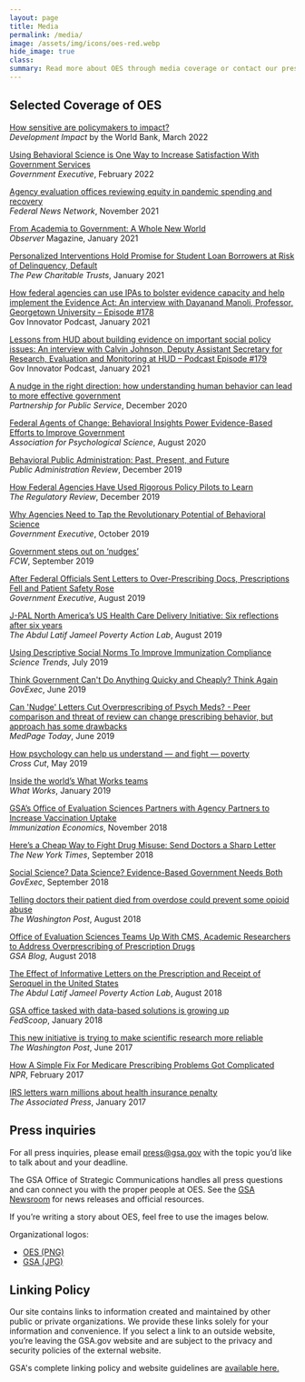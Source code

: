 ```yaml
---
layout: page
title: Media
permalink: /media/
image: /assets/img/icons/oes-red.webp
hide_image: true
class:
summary: Read more about OES through media coverage or contact our press office.
---
```


## Selected Coverage of OES

<a class="usa-link usa-link--external" href="https://blogs.worldbank.org/impactevaluations/how-sensitive-are-policymakers-impact?CID=WBW_AL_BlogNotification_EN_EXT?cid=SHR_BlogSiteShare_EN_EXT" target="_blank">How sensitive are policymakers to impact?</a>
<br/><i>Development Impact</i> by the World Bank, March 2022

<a class="usa-link usa-link--external" href="https://www.govexec.com/management/2022/02/using-behavioral-science-one-way-increase-satisfaction-government-services/361330/" target="_blank">Using Behavioral Science is One Way to Increase Satisfaction With Government Services</a>
<br/><i>Government Executive</i>, February 2022

<a class="usa-link usa-link--external" href="https://federalnewsnetwork.com/big-data/2021/11/agency-evaluation-offices-reviewing-equity-in-pandemic-spending-and-recovery/" target="_blank">Agency evaluation offices reviewing equity in pandemic spending and recovery</a>
<br/><i>Federal News Network</i>, November 2021

<a class="usa-link usa-link--external" href="https://www.psychologicalscience.org/observer/fellow-notes-jan-feb21" target="_blank">From Academia to Government: A Whole New World</a>
<br/><i>Observer</i> Magazine, January 2021

<a class="usa-link usa-link--external" href="https://www.pewtrusts.org/en/research-and-analysis/issue-briefs/2021/01/personalized-interventions-hold-promise-for-student-loan-borrowers-at-risk-of-delinquency-default" target="_blank">Personalized Interventions Hold Promise for Student Loan Borrowers at Risk of Delinquency, Default</a>
<br/><i>The Pew Charitable Trusts</i>, January 2021

<a class="usa-link usa-link--external" href="https://govinnovator.com/day-manoli-2021/" target="_blank">How federal agencies can use IPAs to bolster evidence capacity and help implement the Evidence Act: An interview with Dayanand Manoli, Professor, Georgetown University – Episode #178</a>
<br/>Gov Innovator Podcast, January 2021

<a class="usa-link usa-link--external" href="https://govinnovator.com/calvin-johnson/" target="_blank">Lessons from HUD about building evidence on important social policy issues: An interview with Calvin Johnson, Deputy Assistant Secretary for Research, Evaluation and Monitoring at HUD – Podcast Episode #179</a>
<br/>Gov Innovator Podcast, January 2021

<a class="usa-link usa-link--external" href="https://ourpublicservice.org/wp-content/uploads/2020/12/Behavioral-Insights_FinalVersion.pdf" target="_blank">A nudge in the right direction: how understanding human behavior can lead to more effective government</a>
<br/><i>Partnership for Public Service</i>, December 2020

<a class="usa-link usa-link--external" href="https://www.psychologicalscience.org/publications/observer/obsonline/oes-webinar.html" target="_blank">Federal Agents of Change: Behavioral Insights Power Evidence-Based Efforts to Improve Government</a>
<br/><i>Association for Psychological Science</i>, August 2020

<a class="usa-link usa-link--external" href="https://onlinelibrary.wiley.com/doi/full/10.1111/puar.13129" target="_blank">Behavioral Public Administration: Past, Present, and Future</a>
<br/><i>Public Administration Review</i>, December 2019

<a class="usa-link usa-link--external" href="https://www.theregreview.org/2019/12/06/chien-federal-agencies-used-rigorous-policy-pilots-learn/" target="_blank">How Federal Agencies Have Used Rigorous Policy Pilots to Learn</a>
<br/><i>The Regulatory Review</i>, December 2019

<a class="usa-link usa-link--external" href="https://www.govexec.com/management/2019/10/why-agencies-need-tap-revolutionary-potential-behavioral-science/160524/" target="_blank">Why Agencies Need to Tap the Revolutionary Potential of Behavioral Science</a>
<br/><i>Government Executive</i>, October 2019

<a class="usa-link usa-link--external" href="https://fcw.com/blogs/lectern/2019/09/kelman-nudge-gsa.aspx" target="_blank">Government steps out on ‘nudges’</a>
<br/><i>FCW</i>, September 2019

<a class="usa-link usa-link--external" href="https://www.govexec.com/management/2019/08/after-federal-officials-sent-letters-over-prescribing-docs-prescriptions-fell-and-patient-safety-rose/159443/" target="_blank">After Federal Officials Sent Letters to Over-Prescribing Docs, Prescriptions Fell and Patient Safety Rose</a>
<br/><i>Government Executive</i>, August 2019

<a class="usa-link usa-link--external" href="https://www.povertyactionlab.org/blog/8-22-19/j-pal-north-americas-us-health-care-delivery-initiative-six-reflections-after-six" target="_blank">J-PAL North America’s US Health Care Delivery Initiative: Six reflections after six years</a>
<br/><i>The Abdul Latif Jameel Poverty Action Lab</i>, August 2019

<a class="usa-link usa-link--external" href="https://sciencetrends.com/using-descriptive-social-norms-to-improve-immunization-compliance/" target="_blank">Using Descriptive Social Norms To Improve Immunization Compliance</a>
<br/><i>Science Trends</i>, July 2019

<a class="usa-link usa-link--external" href="https://www.govexec.com/management/2019/06/think-government-cant-do-anything-quickly-and-cheaply-think-again/157765/" target="_blank">Think Government Can't Do Anything Quicky and Cheaply? Think Again</a>
<br/><i>GovExec</i>, June 2019

<a class="usa-link usa-link--external" href="https://www.medpagetoday.com/primarycare/geriatrics/80260" target="_blank">Can 'Nudge' Letters Cut Overprescribing of Psych Meds? - Peer comparison and threat of review can change prescribing behavior, but approach has some drawbacks</a>
<br/><i>MedPage Today</i>, June 2019

<a class="usa-link usa-link--external" href="https://crosscut.com/2019/05/how-psychology-can-help-us-understand-and-fight-poverty" target="_blank">How psychology can help us understand — and fight — poverty</a>
<br/><i>Cross Cut</i>, May 2019

<a class="usa-link usa-link--external" href="https://whatworks.blog.gov.uk/2019/01/14/inside-the-worlds-what-works-teams/" target="_blank">Inside the world’s What Works teams</a>
<br/><i>What Works</i>, January 2019

<a class="usa-link usa-link--external" href="http://immunizationeconomics.org/recent-activity/2018/11/5/portfolio-of-evidence-increasing-vaccine-uptake" target="_blank">GSA’s Office of Evaluation Sciences Partners with Agency Partners to Increase Vaccination Uptake</a>
<br/><i>Immunization Economics</i>, November 2018

<a class="usa-link usa-link--external" href="https://www.nytimes.com/2018/09/05/upshot/letters-to-doctors-opioid-research.html" target="_blank">Hereʼs a Cheap Way to Fight Drug Misuse: Send Doctors a Sharp Letter</a>
<br/><i>The New York Times</i>, September 2018

<a class="usa-link usa-link--external" href="https://www.govexec.com/management/2018/09/social-science-data-science-evidence-based-government-needs-both/151519/" target="_blank">Social Science? Data Science? Evidence-Based Government Needs Both</a>
<br/><i>GovExec</i>, September 2018

<a class="usa-link usa-link--external" href="https://www.washingtonpost.com/news/to-your-health/wp/2018/08/09/death-reports-make-the-opioid-crisis-personal-for-doctors/?utm_term=.2474c13496b1" target="_blank">Telling doctors their patient died from overdose could prevent some opioid abuse</a>
<br/><i>The Washington Post</i>, August 2018

<a href="https://www.gsa.gov/blog/2018/08/02/office-of-evaluation-sciences-teams-up-with-cms-academic-researchers-to-address-overprescribing-of-prescription-drugs" target="_blank">Office of Evaluation Sciences Teams Up With CMS, Academic Researchers to Address Overprescribing of Prescription Drugs</a>
<br/><i>GSA Blog</i>, August 2018

<a class="usa-link usa-link--external" href="https://www.povertyactionlab.org/evaluation/effect-informative-letters-prescription-and-receipt-seroquel-united-states" target="_blank">The Effect of Informative Letters on the Prescription and Receipt of Seroquel in the United States</a>
<br/><i>The Abdul Latif Jameel Poverty Action Lab</i>, August 2018

<a class="usa-link usa-link--external" href="https://www.fedscoop.com/gsa-office-tasked-data-based-solutions-growing/" target="_blank">GSA office tasked with data-based solutions is growing up</a>
<br/><i>FedScoop</i>, January 2018

<a class="usa-link usa-link--external" href="https://www.washingtonpost.com/news/monkey-cage/wp/2017/06/08/this-new-initiative-is-trying-to-make-scientific-research-more-reliable/?utm_term=.3f3873e7c305" target="_blank">This new initiative is trying to make scientific research more reliable</a>
<br/><i>The Washington Post</i>, June 2017

<a href="https://www.npr.org/sections/health-shots/2017/02/10/514386151/how-a-simple-fix-for-medicare-prescribing-problems-got-complicated" target="_blank">How A Simple Fix For Medicare Prescribing Problems Got Complicated</a>
<br/><i>NPR</i>, February 2017

<a class="usa-link usa-link--external" href="https://apnews.com/2d954eb9e82447c19134ec9504a7171e" target="_blank">IRS letters warn millions about health insurance penalty</a>
<br/><i>The Associated Press</i>, January 2017


## Press inquiries

For all press inquiries, please email <a href="mailto:press@gsa.gov?subject=OES-Press-Inquiry">press@gsa.gov</a> with the topic you’d like to talk about and your deadline.

The GSA Office of Strategic Communications handles all press questions and can connect you with the proper people at OES. See the <a href="https://www.gsa.gov/portal/category/26627" target="_blank">GSA Newsroom</a> for news releases and official resources.

If you’re writing a story about OES, feel free to use the images below.

Organizational logos:
  - <a href="{{ site.baseurl }}/assets/img/logos/oes-logo.png" target="_blank">OES (PNG)</a>
  - <a href="{{ site.baseurl }}/assets/img/gsa-logo-dark.webp" target="_blank">GSA (JPG)</a>



## Linking Policy

Our site contains links to information created and maintained by other public or private organizations. We provide these links solely for your information and convenience. If you select a link to an outside website, you’re leaving the GSA.gov website and are subject to the privacy and security policies of the external website.

GSA's complete linking policy and website guidelines are <a href="https://www.gsa.gov/website-information/website-policies" target="_blank">available here.</a>

